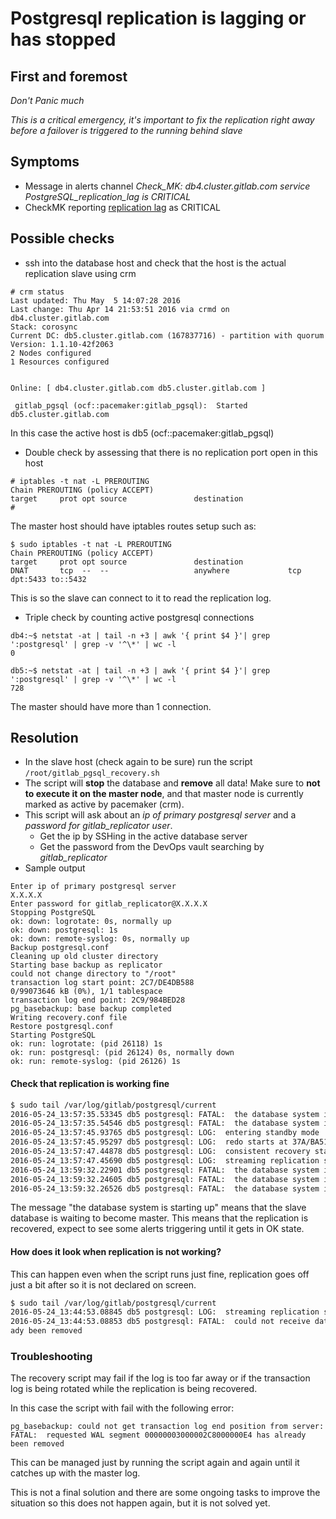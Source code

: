 # Postgresql replication is lagging or has stopped

## First and foremost

*Don't Panic much*

*This is a critical emergency, it's important to fix the replication right away before a failover is triggered to the running behind slave*

## Symptoms

* Message in alerts channel _Check_MK: db4.cluster.gitlab.com service PostgreSQL\_replication\_lag is CRITICAL_
* CheckMK reporting [replication lag](https://checkmk.gitlap.com/gitlab/check_mk/index.py?start_url=%2Fgitlab%2Fcheck_mk%2Fview.py%3Ffilled_in%3Dfilter%26_transid%3D1462456721%252F49547588%26host_address%3D%26host_address_prefix%3Dyes%26opthost_group%3D%26hostgroups%3D%26opthost_contact_group%3D%26optservice_group%3D%26optservice_contact_group%3D%26svc_last_state_change_from%3D%26svc_last_state_change_from_range%3D3600%26svc_last_state_change_until%3D%26svc_last_state_change_until_range%3D3600%26svc_last_check_from%3D%26svc_last_check_from_range%3D3600%26svc_last_check_until%3D%26svc_last_check_until_range%3D3600%26host_tag_0_grp%3D%26host_tag_0_op%3D%26host_tag_0_val%3D%26host_tag_1_grp%3D%26host_tag_1_op%3D%26host_tag_1_val%3D%26host_tag_2_grp%3D%26host_tag_2_op%3D%26host_tag_2_val%3D%26host_regex%3D%26hostalias%3D%26hst0%3Don%26hst1%3Don%26hst2%3Don%26hstp%3Don%26is_summary_host%3D-1%26is_host_in_notification_period%3D-1%26service_regex%3DPostgreSQL_replication_lag%26service_display_name%3D%26service_output%3D%26check_command%3D%26st0%3Don%26st1%3Don%26st2%3Don%26st3%3Don%26stp%3Don%26hdst0%3Don%26hdst1%3Don%26hdst2%3Don%26hdst3%3Don%26hdstp%3Don%26is_service_acknowledged%3D-1%26is_service_scheduled_downtime_depth%3D-1%26is_service_in_notification_period%3D-1%26svc_notif_number_from%3D%26svc_notif_number_until%3D%26is_in_downtime%3D-1%26is_service_staleness%3D-1%26is_service_active_checks_enabled%3D-1%26is_service_notifications_enabled%3D-1%26is_service_is_flapping%3D-1%26is_aggr_service_used%3D-1%26site%3D%26is_host_favorites%3D-1%26is_service_favorites%3D-1%26search%3DSearch%26selection%3D4180c282-cbc6-4510-8323-faf9e2675b84%26view_name%3Dsearchsvc) as CRITICAL

## Possible checks

* ssh into the database host and check that the host is the actual replication slave using crm

```
# crm status
Last updated: Thu May  5 14:07:28 2016
Last change: Thu Apr 14 21:53:51 2016 via crmd on db4.cluster.gitlab.com
Stack: corosync
Current DC: db5.cluster.gitlab.com (167837716) - partition with quorum
Version: 1.1.10-42f2063
2 Nodes configured
1 Resources configured


Online: [ db4.cluster.gitlab.com db5.cluster.gitlab.com ]

 gitlab_pgsql (ocf::pacemaker:gitlab_pgsql):  Started db5.cluster.gitlab.com
```

In this case the active host is db5 (ocf::pacemaker:gitlab_pgsql)

* Double check by assessing that there is no replication port open in this host

```
# iptables -t nat -L PREROUTING
Chain PREROUTING (policy ACCEPT)
target     prot opt source               destination
#
```

The master host should have iptables routes setup such as:

```
$ sudo iptables -t nat -L PREROUTING
Chain PREROUTING (policy ACCEPT)
target     prot opt source               destination
DNAT       tcp  --  --                   anywhere             tcp dpt:5433 to::5432
```

This is so the slave can connect to it to read the replication log.

* Triple check by counting active postgresql connections

```
db4:~$ netstat -at | tail -n +3 | awk '{ print $4 }'| grep ':postgresql' | grep -v '^\*' | wc -l
0

db5:~$ netstat -at | tail -n +3 | awk '{ print $4 }'| grep ':postgresql' | grep -v '^\*' | wc -l
728
```

The master should have more than 1 connection.

## Resolution

* In the slave host (check again to be sure) run the script `/root/gitlab_pgsql_recovery.sh`
* The script will **stop** the database and **remove** all data! Make sure to **not to execute it on the master node**,
and that master node is currently marked as active by pacemaker (crm).
* This script will ask about an *ip of primary postgresql server* and a *password for gitlab_replicator user*.
  * Get the ip by SSHing in the active database server
  * Get the password from the DevOps vault searching by _gitlab_replicator_
* Sample output

```
Enter ip of primary postgresql server
X.X.X.X
Enter password for gitlab_replicator@X.X.X.X
Stopping PostgreSQL
ok: down: logrotate: 0s, normally up
ok: down: postgresql: 1s
ok: down: remote-syslog: 0s, normally up
Backup postgresql.conf
Cleaning up old cluster directory
Starting base backup as replicator
could not change directory to "/root"
transaction log start point: 2C7/DE4DB588
0/99073646 kB (0%), 1/1 tablespace
transaction log end point: 2C9/984BED28
pg_basebackup: base backup completed
Writing recovery.conf file
Restore postgresql.conf
Starting PostgreSQL
ok: run: logrotate: (pid 26118) 1s
ok: run: postgresql: (pid 26124) 0s, normally down
ok: run: remote-syslog: (pid 26126) 1s
```

#### Check that replication is working fine

``` bash
$ sudo tail /var/log/gitlab/postgresql/current
2016-05-24_13:57:35.53345 db5 postgresql: FATAL:  the database system is starting up
2016-05-24_13:57:35.54546 db5 postgresql: FATAL:  the database system is starting up
2016-05-24_13:57:45.93765 db5 postgresql: LOG:  entering standby mode
2016-05-24_13:57:45.95297 db5 postgresql: LOG:  redo starts at 37A/BA51300
2016-05-24_13:57:47.44878 db5 postgresql: LOG:  consistent recovery state reached at 37A/15A68E30
2016-05-24_13:57:47.45690 db5 postgresql: LOG:  streaming replication successfully connected to primary
2016-05-24_13:59:32.22901 db5 postgresql: FATAL:  the database system is starting up
2016-05-24_13:59:32.24605 db5 postgresql: FATAL:  the database system is starting up
2016-05-24_13:59:32.26526 db5 postgresql: FATAL:  the database system is starting up
```

The message "the database system is starting up" means that the slave database is waiting to become master.
This means that the replication is recovered, expect to see some alerts triggering until it gets in OK state.

#### How does it look when replication is not working?

This can happen even when the script runs just fine, replication goes off just a bit after so it is not declared on screen.

``` bash
$ sudo tail /var/log/gitlab/postgresql/current
2016-05-24_13:44:53.08845 db5 postgresql: LOG:  streaming replication successfully connected to primary
2016-05-24_13:44:53.08853 db5 postgresql: FATAL:  could not receive data from WAL stream: FATAL:  requested WAL segment 0000000400000379000000B1 has alre
ady been removed
```

### Troubleshooting

The recovery script may fail if the log is too far away or if the transaction log is being rotated while the replication is being recovered.

In this case the script with fail with the following error:
```
pg_basebackup: could not get transaction log end position from server: FATAL:  requested WAL segment 00000003000002C8000000E4 has already been removed
```

This can be managed just by running the script again and again until it catches up with the master log.

This is not a final solution and there are some ongoing tasks to improve the situation so this does not happen again, but it is not solved yet.
